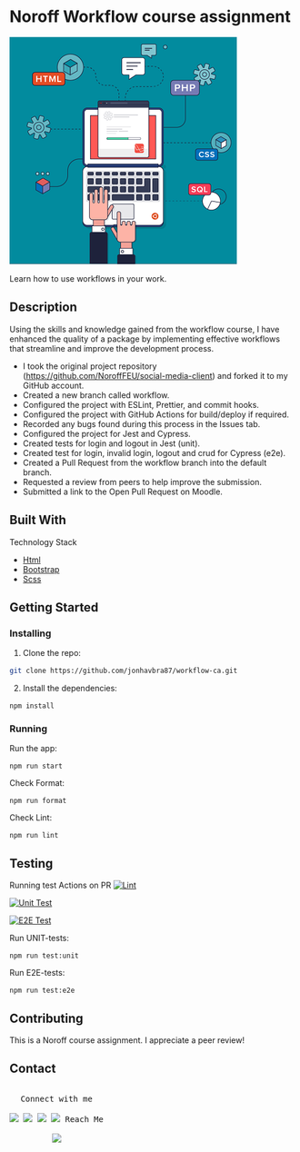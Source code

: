 # Noroff Workflow course assignment

![image](https://github.com/test-images/png/blob/main/202105/ia-installing.png?raw=true)

Learn how to use workflows in your work.

## Description

Using the skills and knowledge gained from the workflow course, I have enhanced the quality of a package by implementing effective workflows that streamline and improve the development process.

- I took the original project repository (https://github.com/NoroffFEU/social-media-client) and forked it to my GitHub account.
- Created a new branch called workflow.
- Configured the project with ESLint, Prettier, and commit hooks.
- Configured the project with GitHub Actions for build/deploy if required.
- Recorded any bugs found during this process in the Issues tab.
- Configured the project for Jest and Cypress.
- Created tests for login and logout in Jest (unit).
- Created test for login, invalid login, logout and crud for Cypress (e2e).
- Created a Pull Request from the workflow branch into the default branch.
- Requested a review from peers to help improve the submission.
- Submitted a link to the Open Pull Request on Moodle.

## Built With

Technology Stack

- [Html](https://developer.mozilla.org/en-US/docs/Web/HTML)
- [Bootstrap](https://getbootstrap.com)
- [Scss](https://sass-lang.com/)

## Getting Started

### Installing

1. Clone the repo:

```bash
git clone https://github.com/jonhavbra87/workflow-ca.git
```

2. Install the dependencies:

```
npm install
```

### Running

Run the app:

```
npm run start
```

Check Format:

```
npm run format
```

Check Lint:

```
npm run lint
```

## Testing

Running test Actions on PR
[![Lint](https://github.com/jonhavbra87/workflow-ca/actions/workflows/Lint.yml/badge.svg?branch=workflow)](https://github.com/jonhavbra87/workflow-ca/actions/workflows/Lint.yml)

[![Unit Test](https://github.com/jonhavbra87/workflow-ca/actions/workflows/Unit-Test.yml/badge.svg?branch=workflow)](https://github.com/jonhavbra87/workflow-ca/actions/workflows/Unit-Test.yml)

[![E2E Test](https://github.com/jonhavbra87/workflow-ca/actions/workflows/E2E-Test.yml/badge.svg?branch=workflow)](https://github.com/jonhavbra87/workflow-ca/actions/workflows/E2E-Test.yml)

Run UNIT-tests:

```
npm run test:unit
```

Run E2E-tests:

```
npm run test:e2e
```

## Contributing

This is a Noroff course assignment. I appreciate a peer review!

## Contact

<p style="display: inline-block;" align="center" widht="80%">
  <kbd>
    <kbd>
     <kbd>Connect with me</kbd>
    <br>
    <br>
       <a href="https://no.linkedin.com/in/jon-are-haver%C3%A5en-bratt%C3%A5s-5a3805262?trk=people-guest_people_search-card"><img width="50px" src="https://camo.githubusercontent.com/6eeeae9698286e45eda5d2973026a896fd42fa7f4271bf31aa74e9557e82181a/68747470733a2f2f6564656e742e6769746875622e696f2f537570657254696e7949636f6e732f696d616765732f7376672f6c696e6b6564696e2e737667" /></a>
        <a href="https://www.discord.com"><img width="50px" src="https://camo.githubusercontent.com/f66a24788a2818b82624c61c17c513d16ea14ac6c579dd1c2b3ffe5df8c6cc22/68747470733a2f2f6564656e742e6769746875622e696f2f537570657254696e7949636f6e732f696d616765732f7376672f646973636f72642e737667" /></a>
     <a href="https://www.facebook.com"><img width="50px" src="https://camo.githubusercontent.com/05bf51513179d5b864921ba868f4bf54d2d74054f8f293f4569d969409b60a69/68747470733a2f2f6564656e742e6769746875622e696f2f537570657254696e7949636f6e732f696d616765732f7376672f66616365626f6f6b2e737667" /></a>
         <a href="https://www.instagram.com/jonareb87?igsh=MTAwdDEzZHFwMWFjbQ%3D%3D&utm_source=qr"><img width="50px" src="https://camo.githubusercontent.com/d94fd60f67ea9647bb508da87ad32b1eacd2bfb6745fac2be9869f9483bd0dca/68747470733a2f2f6564656e742e6769746875622e696f2f537570657254696e7949636f6e732f696d616765732f7376672f696e7374616772616d2e737667" /></a>
    </kbd>
        <kbd>
        <kbd>Reach Me</kbd>
        <br>
        <br>
<a href="mailto:mail@kongsvinger-it.no">
  <img width="50px" src="https://camo.githubusercontent.com/e626c5e6524798b6b31cb05eddba0fb781bd2f920f11fa3261692e61db288696/68747470733a2f2f6564656e742e6769746875622e696f2f537570657254696e7949636f6e732f696d616765732f7376672f6f75746c6f6f6b2e737667" />
</a>
    </kbd>
  </kbd>
</p>
